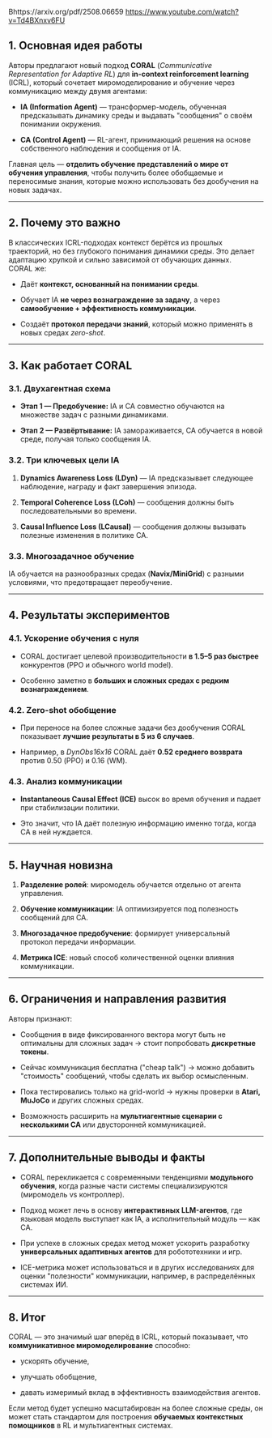 Вhttps://arxiv.org/pdf/2508.06659
https://www.youtube.com/watch?v=Td4BXnxv6FU
## 1. Основная идея работы

Авторы предлагают новый подход **CORAL** (_Communicative Representation for Adaptive RL_) для **in-context reinforcement learning** (ICRL), который сочетает миромоделирование и обучение через коммуникацию между двумя агентами:

- **IA (Information Agent)** — трансформер-модель, обученная предсказывать динамику среды и выдавать "сообщения" о своём понимании окружения.
    
- **CA (Control Agent)** — RL-агент, принимающий решения на основе собственного наблюдения и сообщения от IA.
    

Главная цель — **отделить обучение представлений о мире от обучения управления**, чтобы получить более обобщаемые и переносимые знания, которые можно использовать без дообучения на новых задачах.

---

## 2. Почему это важно

В классических ICRL-подходах контекст берётся из прошлых траекторий, но без глубокого понимания динамики среды. Это делает адаптацию хрупкой и сильно зависимой от обучающих данных.  
CORAL же:

- Даёт **контекст, основанный на понимании среды**.
    
- Обучает IA **не через вознаграждение за задачу**, а через **самообучение + эффективность коммуникации**.
    
- Создаёт **протокол передачи знаний**, который можно применять в новых средах _zero-shot_.
    

---

## 3. Как работает CORAL

### 3.1. Двухагентная схема

- **Этап 1 — Предобучение:** IA и CA совместно обучаются на множестве задач с разными динамиками.
    
- **Этап 2 — Развёртывание:** IA замораживается, CA обучается в новой среде, получая только сообщения IA.
    

### 3.2. Три ключевых цели IA

1. **Dynamics Awareness Loss (LDyn)** — IA предсказывает следующее наблюдение, награду и факт завершения эпизода.
    
2. **Temporal Coherence Loss (LCoh)** — сообщения должны быть последовательными во времени.
    
3. **Causal Influence Loss (LCausal)** — сообщения должны вызывать полезные изменения в политике CA.
    

### 3.3. Многозадачное обучение

IA обучается на разнообразных средах (**Navix/MiniGrid**) с разными условиями, что предотвращает переобучение.

---

## 4. Результаты экспериментов

### 4.1. Ускорение обучения с нуля

- CORAL достигает целевой производительности **в 1.5–5 раз быстрее** конкурентов (PPO и обычного world model).
    
- Особенно заметно в **больших и сложных средах с редким вознаграждением**.
    

### 4.2. Zero-shot обобщение

- При переносе на более сложные задачи без дообучения CORAL показывает **лучшие результаты в 5 из 6 случаев**.
    
- Например, в _DynObs16x16_ CORAL даёт **0.52 среднего возврата** против 0.50 (PPO) и 0.16 (WM).
    

### 4.3. Анализ коммуникации

- **Instantaneous Causal Effect (ICE)** высок во время обучения и падает при стабилизации политики.
    
- Это значит, что IA даёт полезную информацию именно тогда, когда CA в ней нуждается.
    

---

## 5. Научная новизна

1. **Разделение ролей**: миромодель обучается отдельно от агента управления.
    
2. **Обучение коммуникации**: IA оптимизируется под полезность сообщений для CA.
    
3. **Многозадачное предобучение**: формирует универсальный протокол передачи информации.
    
4. **Метрика ICE**: новый способ количественной оценки влияния коммуникации.
    

---

## 6. Ограничения и направления развития

Авторы признают:

- Сообщения в виде фиксированного вектора могут быть не оптимальны для сложных задач → стоит попробовать **дискретные токены**.
    
- Сейчас коммуникация бесплатна ("cheap talk") → можно добавить "стоимость" сообщений, чтобы сделать их выбор осмысленным.
    
- Пока тестировались только на grid-world → нужны проверки в **Atari, MuJoCo** и других сложных средах.
    
- Возможность расширить на **мультиагентные сценарии с несколькими CA** или двусторонней коммуникацией.
    

---

## 7. Дополнительные выводы и факты

- CORAL перекликается с современными тенденциями **модульного обучения**, когда разные части системы специализируются (миромодель vs контроллер).
    
- Подход может лечь в основу **интерактивных LLM-агентов**, где языковая модель выступает как IA, а исполнительный модуль — как CA.
    
- При успехе в сложных средах метод может ускорить разработку **универсальных адаптивных агентов** для робототехники и игр.
    
- ICE-метрика может использоваться и в других исследованиях для оценки "полезности" коммуникации, например, в распределённых системах ИИ.
    

---

## 8. Итог

CORAL — это значимый шаг вперёд в ICRL, который показывает, что **коммуникативное миромоделирование** способно:

- ускорять обучение,
    
- улучшать обобщение,
    
- давать измеримый вклад в эффективность взаимодействия агентов.
    

Если метод будет успешно масштабирован на более сложные среды, он может стать стандартом для построения **обучаемых контекстных помощников** в RL и мультиагентных системах.
